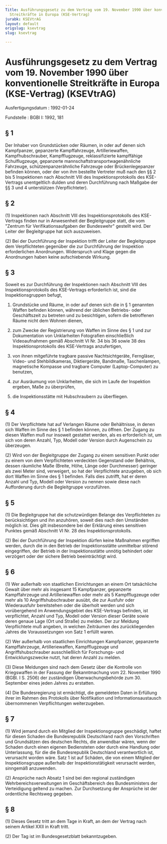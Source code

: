 ```yaml
---
Title: Ausführungsgesetz zu dem Vertrag vom 19. November 1990 über konventionelle
  Streitkräfte in Europa (KSE-Vertrag)
jurabk: KSEVtrAG
layout: default
origslug: ksevtrag
slug: ksevtrag

---
```


# Ausführungsgesetz zu dem Vertrag vom 19. November 1990 über konventionelle Streitkräfte in Europa (KSE-Vertrag) (KSEVtrAG)

Ausfertigungsdatum
:   1992-01-24

Fundstelle
:   BGBl I: 1992, 181



## § 1

Der Inhaber von Grundstücken oder Räumen, in oder auf denen sich Kampfpanzer, gepanzerte Kampffahrzeuge, Artilleriewaffen, Kampfhubschrauber, Kampfflugzeuge, reklassifizierte kampffähige Schulflugzeuge, gepanzerte mannschaftstransportwagenähnliche Fahrzeuge, schützenpanzerähnliche Fahrzeuge oder Brückenlegepanzer befinden können, oder der von ihm bestellte Vertreter muß nach den §§ 2 bis 5 Inspektionen nach Abschnitt VIII des Inspektionsprotokolls des KSE-Vertrags unentgeltlich dulden und deren Durchführung nach Maßgabe der §§ 3 und 4 unterstützen (Verpflichteter).


## § 2

(1) Inspektionen nach Abschnitt VIII des Inspektionsprotokolls des KSE-Vertrags finden nur in Anwesenheit der Begleitgruppe statt, die vom "Zentrum für Verifikationsaufgaben der Bundeswehr" gestellt wird. Der Leiter der Begleitgruppe hat sich auszuweisen.

(2) Bei der Durchführung der Inspektion trifft der Leiter der Begleitgruppe dem Verpflichteten gegenüber die zur Durchführung der Inspektion erforderlichen Anordnungen. Widerspruch und Klage gegen die Anordnungen haben keine aufschiebende Wirkung.


## § 3

Soweit es zur Durchführung der Inspektionen nach Abschnitt VIII des Inspektionsprotokolls des KSE-Vertrags erforderlich ist, sind die Inspektionsgruppen befugt,

1.  Grundstücke und Räume, in oder auf denen sich die in § 1 genannten Waffen befinden können, während der üblichen Betriebs- oder Geschäftszeit zu betreten und zu besichtigen, sofern die betroffenen Räume nicht dem Wohnen dienen,


2.  zum Zwecke der Registrierung von Waffen im Sinne des § 1 und zur Dokumentation von Unklarheiten Fotografien einschließlich Videoaufnahmen gemäß Abschnitt VI Nr. 34 bis 36 sowie 38 des Inspektionsprotokolls des KSE-Vertrags anzufertigen,


3.  von ihnen mitgeführte tragbare passive Nachtsichtgeräte, Ferngläser, Video- und Stehbildkameras, Diktiergeräte, Bandmaße, Taschenlampen, magnetische Kompasse und tragbare Computer (Laptop-Computer) zu benutzen,


4.  zur Ausräumung von Unklarheiten, die sich im Laufe der Inspektion ergeben, Maße zu überprüfen,


5.  die Inspektionsstätte mit Hubschraubern zu überfliegen.





## § 4

(1) Der Verpflichtete hat auf Verlangen Räume oder Behältnisse, in denen sich Waffen im Sinne des § 1 befinden können, zu öffnen. Der Zugang zu diesen Waffen muß nur insoweit gestattet werden, als es erforderlich ist, um sich von deren Anzahl, Typ, Modell oder Version durch Augenschein zu überzeugen.

(2) Wird von der Begleitgruppe der Zugang zu einem sensitiven Punkt oder zu einem von dem Verpflichteten verdeckten Gegenstand oder Behältnis, dessen räumliche Maße (Breite, Höhe, Länge oder Durchmesser) geringer als zwei Meter sind, verweigert, so hat der Verpflichtete anzugeben, ob sich dort Waffen im Sinne des § 1 befinden. Falls dies zutrifft, hat er deren Anzahl und Typ, Modell oder Version zu nennen sowie diese nach Aufforderung durch die Begleitgruppe vorzuführen.


## § 5

(1) Die Begleitgruppe hat die schutzwürdigen Belange des Verpflichteten zu berücksichtigen und ihn anzuhören, soweit dies nach den Umständen möglich ist. Dies gilt insbesondere bei der Erklärung eines sensitiven Punktes gemäß Abschnitt VI Nr. 28 des Inspektionsprotokolls.

(2) Bei der Durchführung der Inspektion dürfen keine Maßnahmen ergriffen werden, durch die in den Betrieb der Inspektionsstätte unmittelbar störend eingegriffen, der Betrieb in der Inspektionsstätte unnötig behindert oder verzögert oder der sichere Betrieb beeinträchtigt wird.


## § 6

(1) Wer außerhalb von staatlichen Einrichtungen an einem Ort tatsächliche Gewalt über mehr als insgesamt 15 Kampfpanzer, gepanzerte Kampffahrzeuge und Artilleriewaffen oder mehr als 5 Kampfflugzeuge oder mehr als 10 Angriffshubschrauber ausübt, die zur Ausfuhr oder Wiederausfuhr bereitstehen oder die überholt werden und sich vorübergehend im Anwendungsgebiet des KSE-Vertrags befinden, ist verpflichtet, Anzahl und Typ, Modell oder Version dieser Geräte sowie deren genaue Lage (Ort und Straße) zu melden. Der zur Meldung Verpflichtete muß angeben, in welchen Zeiträumen des zurückliegenden Jahres die Voraussetzungen von Satz 1 erfüllt waren.

(2) Wer außerhalb von staatlichen Einrichtungen Kampfpanzer, gepanzerte Kampffahrzeuge, Artilleriewaffen, Kampfflugzeuge und Angriffshubschrauber ausschließlich für Forschungs- und Entwicklungszwecke nutzt, hat deren Anzahl zu melden.

(3) Diese Meldungen sind nach dem Gesetz über die Kontrolle von Kriegswaffen in der Fassung der Bekanntmachung vom 22. November 1990 (BGBl. I S. 2506) der zuständigen Überwachungsbehörde zum 30. September eines jeden Jahres zu erstatten.

(4) Die Bundesregierung ist ermächtigt, die gemeldeten Daten in Erfüllung ihrer im Rahmen des Protokolls über Notifikation und Informationsaustausch übernommenen Verpflichtungen weiterzugeben.


## § 7

(1) Wird jemand durch ein Mitglied der Inspektionsgruppe geschädigt, haftet für diesen Schaden die Bundesrepublik Deutschland nach den Vorschriften und Grundsätzen des deutschen Rechts, die anwendbar wären, wenn der Schaden durch einen eigenen Bediensteten oder durch eine Handlung oder Unterlassung, für die die Bundesrepublik Deutschland verantwortlich ist, verursacht worden wäre. Satz 1 ist auf Schäden, die von einem Mitglied der Inspektionsgruppe außerhalb der Inspektionstätigkeit verursacht werden, sinngemäß anzuwenden.

(2) Ansprüche nach Absatz 1 sind bei den regional zuständigen Wehrbereichsverwaltungen im Geschäftsbereich des Bundesministers der Verteidigung geltend zu machen. Zur Durchsetzung der Ansprüche ist der ordentliche Rechtsweg gegeben.


## § 8

(1) Dieses Gesetz tritt an dem Tage in Kraft, an dem der Vertrag nach seinem Artikel XXII in Kraft tritt.

(2) Der Tag ist im Bundesgesetzblatt bekanntzugeben.

